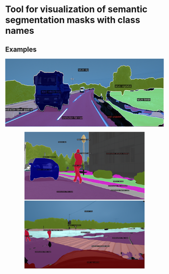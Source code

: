# Tool for visualization of semantic segmentation masks with class names
## Examples

<p align="center">
  <img src="./images/000628.png" height="215">
</p>
<p align="center">
  <img src="./images/00001127.png" height="215">
  <img src="./images/img_000149.png" height="215">
</p>
